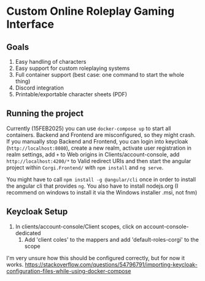 # Custom Online Roleplay Gaming Interface

## Goals
1. Easy handling of characters
2. Easy support for custom roleplaying systems
3. Full container support (best case: one command to start the whole thing)
4. Discord integration
5. Printable/exportable character sheets (PDF)

## Running the project

Currently (15FEB2025) you can use `docker-compose up` to start all containers. Backend and Frontend are misconfigured, so they might crash.
If you manually stop Backend and Frontend, you can login into keycloak (`http://localhost:8080`), create a new realm, activate user registration in realm settings,
add `+` to Web origins in Clients/account-console, add `http://localhost:4200/*` to Valid redirect URIs and then start the angular project within `Corgi.Frontend/` with `npm install`
and `ng serve`.

You might have to call `npm install -g @angular/cli` once in order to install the angular cli that provides `ng`. You also have to install nodejs.org (I recommend on windows to install it via the Windows installer .msi, not fnm)

## Keycloak Setup

1. In clients/account-console/Client scopes, click on account-console-dedicated
    1. Add 'client coles' to the mappers and add 'default-roles-corgi' to the scope

I'm very unsure how this should be configured correctly, but for now it works.
https://stackoverflow.com/questions/54796791/importing-keycloak-configuration-files-while-using-docker-compose